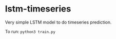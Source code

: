 # lstm-timeseries

Very simple LSTM model to do timeseries prediction. 

To run: ``` python3 train.py ```
